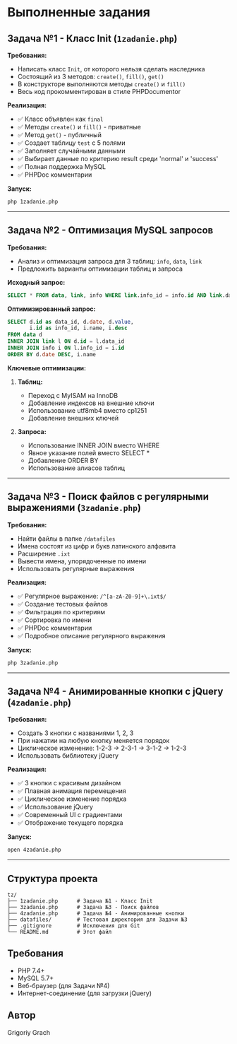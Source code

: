 # Выполненные задания

## Задача №1 - Класс Init (`1zadanie.php`)
**Требования:**
- Написать класс `Init`, от которого нельзя сделать наследника
- Состоящий из 3 методов: `create()`, `fill()`, `get()`
- В конструкторе выполняются методы `create()` и `fill()`
- Весь код прокомментирован в стиле PHPDocumentor

**Реализация:**
- ✅ Класс объявлен как `final`
- ✅ Методы `create()` и `fill()` - приватные
- ✅ Метод `get()` - публичный
- ✅ Создает таблицу `test` с 5 полями
- ✅ Заполняет случайными данными
- ✅ Выбирает данные по критерию result среди 'normal' и 'success'
- ✅ Полная поддержка MySQL
- ✅ PHPDoc комментарии

**Запуск:**
```bash
php 1zadanie.php
```

---

## Задача №2 - Оптимизация MySQL запросов

**Требования:**
- Анализ и оптимизация запроса для 3 таблиц: `info`, `data`, `link`
- Предложить варианты оптимизации таблиц и запроса

**Исходный запрос:**
```sql
SELECT * FROM data, link, info WHERE link.info_id = info.id AND link.data_id = data.id
```

**Оптимизированный запрос:**
```sql
SELECT d.id as data_id, d.date, d.value, 
       i.id as info_id, i.name, i.desc
FROM data d
INNER JOIN link l ON d.id = l.data_id
INNER JOIN info i ON l.info_id = i.id
ORDER BY d.date DESC, i.name
```

**Ключевые оптимизации:**
1. **Таблиц:**
   - Переход с MyISAM на InnoDB
   - Добавление индексов на внешние ключи
   - Использование utf8mb4 вместо cp1251
   - Добавление внешних ключей

2. **Запроса:**
   - Использование INNER JOIN вместо WHERE
   - Явное указание полей вместо SELECT *
   - Добавление ORDER BY
   - Использование алиасов таблиц

---

## Задача №3 - Поиск файлов с регулярными выражениями (`3zadanie.php`)
**Требования:**
- Найти файлы в папке `/datafiles`
- Имена состоят из цифр и букв латинского алфавита
- Расширение `.ixt`
- Вывести имена, упорядоченные по имени
- Использовать регулярные выражения

**Реализация:**
- ✅ Регулярное выражение: `/^[a-zA-Z0-9]+\.ixt$/`
- ✅ Создание тестовых файлов
- ✅ Фильтрация по критериям
- ✅ Сортировка по имени
- ✅ PHPDoc комментарии
- ✅ Подробное описание регулярного выражения

**Запуск:**
```bash
php 3zadanie.php
```

---

## Задача №4 - Анимированные кнопки с jQuery (`4zadanie.php`)
**Требования:**
- Создать 3 кнопки с названиями 1, 2, 3
- При нажатии на любую кнопку меняется порядок
- Циклическое изменение: 1-2-3 → 2-3-1 → 3-1-2 → 1-2-3
- Использовать библиотеку jQuery

**Реализация:**
- ✅ 3 кнопки с красивым дизайном
- ✅ Плавная анимация перемещения
- ✅ Циклическое изменение порядка
- ✅ Использование jQuery
- ✅ Современный UI с градиентами
- ✅ Отображение текущего порядка

**Запуск:**
```bash
open 4zadanie.php
```

---

## Структура проекта
```
tz/
├── 1zadanie.php      # Задача №1 - Класс Init
├── 3zadanie.php      # Задача №3 - Поиск файлов
├── 4zadanie.php      # Задача №4 - Анимированные кнопки
├── datafiles/        # Тестовая директория для Задачи №3
├── .gitignore        # Исключения для Git
└── README.md         # Этот файл
```

## Требования
- PHP 7.4+
- MySQL 5.7+
- Веб-браузер (для Задачи №4)
- Интернет-соединение (для загрузки jQuery)

## Автор
Grigoriy Grach 
